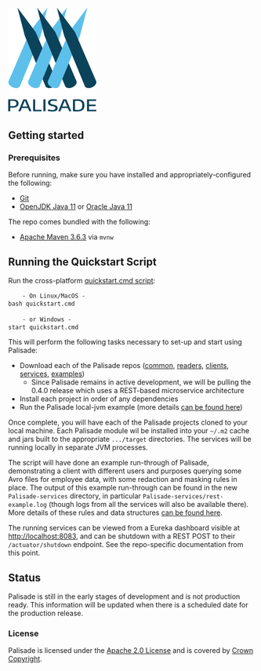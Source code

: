 
<!---
Copyright 2020 Crown Copyright

Licensed under the Apache License, Version 2.0 (the "License");
you may not use this file except in compliance with the License.
You may obtain a copy of the License at

  http://www.apache.org/licenses/LICENSE-2.0

Unless required by applicable law or agreed to in writing, software
distributed under the License is distributed on an "AS IS" BASIS,
WITHOUT WARRANTIES OR CONDITIONS OF ANY KIND, either express or implied.
See the License for the specific language governing permissions and
limitations under the License.
--->

# <img src="logos/logo.svg" width="180">

## Getting started

### Prerequisites
Before running, make sure you have installed and appropriately-configured the following:
* [Git](https://git-scm.com/downloads)
* [OpenJDK Java 11](https://openjdk.java.net/projects/jdk/11/) or [Oracle Java 11](https://www.oracle.com/java/technologies/javase-jdk11-downloads.html)

The repo comes bundled with the following:
* [Apache Maven 3.6.3](https://maven.apache.org/download.cgi) via `mvnw`

## Running the Quickstart Script
Run the cross-platform [quickstart.cmd script](/quickstart.cmd):

```
    - On Linux/MacOS -
bash quickstart.cmd

    - or Windows -
start quickstart.cmd
```

This will perform the following tasks necessary to set-up and start using Palisade:
* Download each of the Palisade repos ([common](https://https://github.com/gchq/Palisade-common), [readers](https://github.com/gchq/Palisade-readers), [clients](https://github.com/gchq/Palisade-clients), [services](https://github.com/gchq/Palisade-services), [examples](https://github.com/gchq/Palisade-examples))
    - Since Palisade remains in active development, we will be pulling the 0.4.0 release which uses a REST-based microservice architecture
* Install each project in order of any dependencies
* Run the Palisade local-jvm example (more details [can be found here](https://github.com/gchq/Palisade-examples/tree/develop/deployment/local-jvm))

Once complete, you will have each of the Palisade projects cloned to your local machine.
Each Palisade module wil be installed into your `~/.m2` cache and jars built to the appropriate `.../target` directories.
The services will be running locally in separate JVM processes.

The script will have done an example run-through of Palisade, demonstrating a client with different users and purposes querying some Avro files for employee data, with some redaction and masking rules in place.
The output of this example run-through can be found in the new `Palisade-services` directory, in particular `Palisade-services/rest-example.log` (though logs from all the services will also be available there).
More details of these rules and data structures [can be found here](https://github.com/gchq/Palisade-examples/tree/develop/example-library).

The running services can be viewed from a Eureka dashboard visible at [http://localhost:8083](http://localhost:8083), and can be shutdown with a REST POST to their `/actuator/shutdown` endpoint.
See the repo-specific documentation from this point.

## Status
Palisade is still in the early stages of development and is not production ready.
This information will be updated when there is a scheduled date for the production release.

### License
Palisade is licensed under the [Apache 2.0 License](https://www.apache.org/licenses/LICENSE-2.0) and is covered by [Crown Copyright](https://www.nationalarchives.gov.uk/information-management/re-using-public-sector-information/copyright-and-re-use/crown-copyright/).
